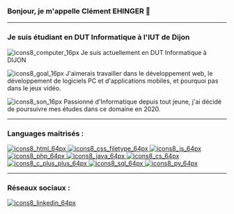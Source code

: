### Bonjour, je m'appelle Clément EHINGER 👋
_______________________________________________
### Je suis étudiant en DUT Informatique à l'IUT de Dijon
![icons8_computer_16px](https://user-images.githubusercontent.com/85050290/122618195-0dc6d500-d08e-11eb-8699-22c355fc4164.png) Je suis actuellement en DUT Informatique à DIJON

![icons8_goal_16px](https://user-images.githubusercontent.com/85050290/122618181-030c4000-d08e-11eb-81cb-f068798a859b.png) J'aimerais travailler dans le développement web, le développement de logiciels PC et d'applications mobiles, et pourquoi pas dans le jeux vidéo.

![icons8_son_16px](https://user-images.githubusercontent.com/85050290/122618148-f1c33380-d08d-11eb-857d-f3030cb32822.png) Passionné d'Informatique depuis tout jeune, j'ai décidé de poursuivre mes études dans ce domaine en 2020.

_______________________________________________
### Languages maitrisés :

<a href="https://fr.wikipedia.org/wiki/Hypertext_Markup_Language">![icons8_html_64px](https://user-images.githubusercontent.com/85050290/151285609-a5381771-6972-408f-b247-40dc0fdbd2fe.png)
</a>
<a href="https://fr.wikipedia.org/wiki/Feuilles_de_style_en_cascade">![icons8_css_filetype_64px](https://user-images.githubusercontent.com/85050290/151285604-90eb1ea9-5657-4350-b9cf-4dac00d23d62.png)
</a>
<a href="https://fr.wikipedia.org/wiki/JavaScript">![icons8_js_64px](https://user-images.githubusercontent.com/85050290/160290717-be07ad45-abb0-4e13-ac3d-603b24b25d3c.png)
</a>
<a href="https://fr.wikipedia.org/wiki/PHP">![icons8_php_64px](https://user-images.githubusercontent.com/85050290/151285597-77e322fb-6436-4771-861b-d0441257515c.png)
</a>
<a href="https://fr.wikipedia.org/wiki/Java_(langage)">![icons8_java_64px](https://user-images.githubusercontent.com/85050290/151285587-f27ebd52-a287-4c44-be09-6f756d322ac8.png)
</a>
<a href="https://fr.wikipedia.org/wiki/C_sharp">![icons8_cs_64px](https://user-images.githubusercontent.com/85050290/151285579-88227ce0-5dbf-4a23-b196-e21fead30d38.png)
</a>
<a href="https://fr.wikipedia.org/wiki/C%2B%2B">![icons8_c_plus_plus_64px](https://user-images.githubusercontent.com/85050290/151285572-a2185651-1a47-40d5-89a3-cc0b4ae8a07b.png)
</a>
<a href="https://fr.wikipedia.org/wiki/Structured_Query_Language">![icons8_sql_64px](https://user-images.githubusercontent.com/85050290/151285564-eb80d7b6-2f7e-48ff-9178-822b12a680ce.png)
</a>
<a href="https://fr.wikipedia.org/wiki/Python_(langage)">![icons8_py_64px](https://user-images.githubusercontent.com/85050290/151285370-757c79da-d7a1-4575-9e94-1759ba04f42a.png)
</a>
_______________________________________________
### Réseaux sociaux :
<a href="https://www.linkedin.com/in/clément-ehinger-b4453422a/">![icons8_linkedin_64px](https://user-images.githubusercontent.com/85050290/160295905-d705340a-6b73-418b-8c2d-fe492b2b08f6.png)
</a>
